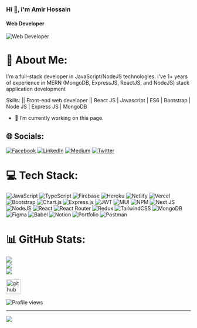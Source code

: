 ### Hi  👋, i'm Amir Hossain
#### Web Developer
![Web Developer](https://thumbs.gfycat.com/ColorlessBitesizedKob.webp)
# 💫 About Me:
I'm a full-stack developer in JavaScript/NodeJS technologies. I've 1+ years of experience in MERN (MongoDB, ExpressJS, ReactJS, and NodeJS) stack application development

Skills: || Front-end web developer || React JS | Javascript | ES6 | Bootstrap | Node JS | Express JS | MongoDB

- 🔭 I’m currently working on this page. 


## 🌐 Socials:
[![Facebook](https://img.shields.io/badge/Facebook-%231877F2.svg?logo=Facebook&logoColor=white)](https://facebook.com/shawon.bond1/) [![LinkedIn](https://img.shields.io/badge/LinkedIn-%230077B5.svg?logo=linkedin&logoColor=white)](https://linkedin.com/in/shawonbond1/) [![Medium](https://img.shields.io/badge/Medium-12100E?logo=medium&logoColor=white)](https://medium.com/@shawon.bond1) [![Twitter](https://img.shields.io/badge/Twitter-%231DA1F2.svg?logo=Twitter&logoColor=white)](https://twitter.com/bond_shawon) 

# 💻 Tech Stack:
![JavaScript](https://img.shields.io/badge/javascript-%23323330.svg?style=for-the-badge&logo=javascript&logoColor=%23F7DF1E) ![TypeScript](https://img.shields.io/badge/typescript-%23007ACC.svg?style=for-the-badge&logo=typescript&logoColor=white) ![Firebase](https://img.shields.io/badge/firebase-%23039BE5.svg?style=for-the-badge&logo=firebase) ![Heroku](https://img.shields.io/badge/heroku-%23430098.svg?style=for-the-badge&logo=heroku&logoColor=white) ![Netlify](https://img.shields.io/badge/netlify-%23000000.svg?style=for-the-badge&logo=netlify&logoColor=#00C7B7) ![Vercel](https://img.shields.io/badge/vercel-%23000000.svg?style=for-the-badge&logo=vercel&logoColor=white) ![Bootstrap](https://img.shields.io/badge/bootstrap-%23563D7C.svg?style=for-the-badge&logo=bootstrap&logoColor=white) ![Chart.js](https://img.shields.io/badge/chart.js-F5788D.svg?style=for-the-badge&logo=chart.js&logoColor=white) ![Express.js](https://img.shields.io/badge/express.js-%23404d59.svg?style=for-the-badge&logo=express&logoColor=%2361DAFB) ![JWT](https://img.shields.io/badge/JWT-black?style=for-the-badge&logo=JSON%20web%20tokens) ![MUI](https://img.shields.io/badge/MUI-%230081CB.svg?style=for-the-badge&logo=material-ui&logoColor=white) ![NPM](https://img.shields.io/badge/NPM-%23000000.svg?style=for-the-badge&logo=npm&logoColor=white) ![Next JS](https://img.shields.io/badge/Next-black?style=for-the-badge&logo=next.js&logoColor=white) ![NodeJS](https://img.shields.io/badge/node.js-6DA55F?style=for-the-badge&logo=node.js&logoColor=white) ![React](https://img.shields.io/badge/react-%2320232a.svg?style=for-the-badge&logo=react&logoColor=%2361DAFB) ![React Router](https://img.shields.io/badge/React_Router-CA4245?style=for-the-badge&logo=react-router&logoColor=white) ![Redux](https://img.shields.io/badge/redux-%23593d88.svg?style=for-the-badge&logo=redux&logoColor=white) ![TailwindCSS](https://img.shields.io/badge/tailwindcss-%2338B2AC.svg?style=for-the-badge&logo=tailwind-css&logoColor=white) ![MongoDB](https://img.shields.io/badge/MongoDB-%234ea94b.svg?style=for-the-badge&logo=mongodb&logoColor=white) 	![Figma](https://img.shields.io/badge/figma-%23F24E1E.svg?style=for-the-badge&logo=figma&logoColor=white) ![Babel](https://img.shields.io/badge/Babel-F9DC3e?style=for-the-badge&logo=babel&logoColor=black) ![Notion](https://img.shields.io/badge/Notion-%23000000.svg?style=for-the-badge&logo=notion&logoColor=white) ![Portfolio](https://img.shields.io/badge/Portfolio-%23000000.svg?style=for-the-badge&logo=firefox&logoColor=#FF7139) ![Postman](https://img.shields.io/badge/Postman-FF6C37?style=for-the-badge&logo=postman&logoColor=white)


# 📊 GitHub Stats:
![](https://github-readme-stats.vercel.app/api?username=amirhossain18&theme=dark&hide_border=false&include_all_commits=false&count_private=false)<br/>
![](https://github-readme-streak-stats.herokuapp.com/?user=amirhossain18&theme=dark&hide_border=false)<br/>
![](https://github-readme-stats.vercel.app/api/top-langs/?username=amirhossain18&theme=dark&hide_border=false&include_all_commits=false&count_private=false&layout=compact)






[<img src='https://cdn.jsdelivr.net/npm/simple-icons@3.0.1/icons/github.svg' alt='github' height='40'>](https://github.com/amirhossain18)  



![Profile views](https://gpvc.arturio.dev/amirhossain18)  



---
[![](https://visitcount.itsvg.in/api?id=amirhossain18&icon=0&color=0)](https://visitcount.itsvg.in)

<!-- Proudly created with GPRM ( https://gprm.itsvg.in ) -->




